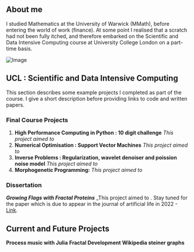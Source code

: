 ## About me

I studied Mathematics at the University of Warwick (MMath), before entering the world of work (finance). At some point I realised that a scratch had not been fully itched, and therefore embarked on the Scientific and Data Intensive Computing course at University College London on a part-time basis.  

![Image](src)

##  UCL : Scientific and Data Intensive Computing

This section describes some example projects I completed as part of the course. I give a short description before providing links to code and written papers. 

###  Final Course Projects

1. __High Performance Computing in Python : 10 digit challenge__
_This project aimed to_ 
2. __Numerical Optimisation : Support Vector Machines__
_This project aimed to_ 
3. __Inverse Problems : Regularization, wavelet denoiser and poission noise model__
_This project aimed to_
4. __Morphogenetic Programming:__
_This project aimed to_

### Dissertation

___Growing Flags with Fractal Proteins___
_This project aimed to . Stay tuned for the paper which is due to appear in the journal of artificial life in 2022 - [Link](url).  

## Current and Future Projects

__Process music with Julia__
__Fractal Development__ 
__Wikipedia steiner graphs__
